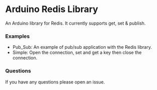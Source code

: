# Arduino Redis Library

An Arduino library for Redis. It currently supports get, set & publish.

### Examples

- Pub_Sub: An example of pub/sub application with the Redis library.
- Simple: Open the connection, set and get a key then close the connection.

### Questions

If you have any questions please open an issue.

